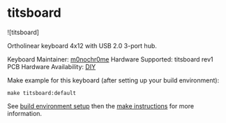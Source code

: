 # titsboard

![titsboard]

Ortholinear keyboard 4x12 with USB 2.0 3-port hub.
 
Keyboard Maintainer: [m0nochr0me](https://github.com/m0nochr0me)
Hardware Supported: titsboard rev1 PCB
Hardware Availability: [DIY](https://easyeda.com/m0nochr0mex/test0)

Make example for this keyboard (after setting up your build environment):

    make titsboard:default

See [build environment setup](https://docs.qmk.fm/build_environment_setup.html) then the [make instructions](https://docs.qmk.fm/make_instructions.html) for more information.
